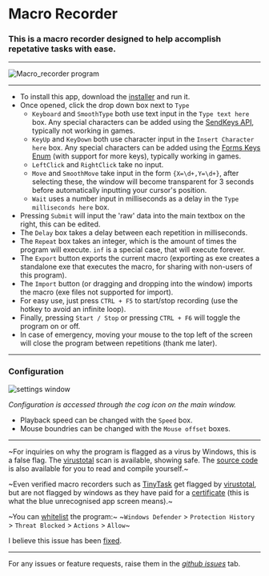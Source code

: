 # Macro Recorder
### This is a macro recorder designed to help accomplish repetative tasks with ease.
---
![Macro_recorder program](https://github.com/ThatLukeDev/macro-recorder/assets/76230394/b5454dd2-be9b-4f38-ba48-a1064644f5df)

---

- To install this app, download the [installer](https://github.com/ThatLukeDev/macro-recorder/releases/download/1.0.2/Macro.Recorder.Setup.msi) and run it.
- Once opened, click the drop down box next to `Type`
    - `Keyboard` and `SmoothType` both use text input in the `Type text here` box. Any special characters can be added using the [SendKeys API](https://learn.microsoft.com/en-us/dotnet/api/system.windows.forms.sendkeys?view=windowsdesktop-8.0), typically not working in games.
    - `KeyUp` and `KeyDown` both use character input in the `Insert Character here` box. Any special characters can be added using the [Forms Keys Enum](https://learn.microsoft.com/en-us/dotnet/api/system.windows.forms.keys?view=windowsdesktop-8.0) (with support for more keys), typically working in games.
    - `LeftClick` and `RightClick` take no input.
    - `Move` and `SmoothMove` take input in the form `{X=\d+,Y=\d+}`, after selecting these, the window will become transparent for 3 seconds before automatically inputting your cursor's position.
    - `Wait` uses a number input in milliseconds as a delay in the `Type milliseconds here` box.
- Pressing `Submit` will input the 'raw' data into the main textbox on the right, this can be edited.
- The `Delay` box takes a delay between each repetition in milliseconds.
- The `Repeat` box takes an integer, which is the amount of times the program will execute. `inf` is a special case, that will execute forever.
- The `Export` button exports the current macro (exporting as exe creates a standalone exe that executes the macro, for sharing with non-users of this program).
- The `Import` button (or dragging and dropping into the window) imports the macro (exe files not supported for import).
- For easy use, just press `CTRL + F5` to start/stop recording (use the hotkey to avoid an infinite loop).
- Finally, pressing `Start / Stop` or pressing `CTRL + F6` will toggle the program on or off.
- In case of emergency, moving your mouse to the top left of the screen will close the program between repetitions (thank me later).
---
### Configuration
![settings window](https://github.com/ThatLukeDev/macro-recorder/assets/76230394/9d1691b5-ca7e-401b-8ed1-8def76d2b772)

*Configuration is accessed through the cog icon on the main window.*
- Playback speed can be changed with the `Speed` box.
- Mouse boundries can be changed with the `Mouse offset` boxes.

---

~For inquiries on why the program is flagged as a virus by Windows, this is a false flag. The [virustotal](https://www.virustotal.com/gui/file-analysis/NzA3YTI0MjlkODNlOWMwMjcyZDgyOTg2ODRlNDhlNzg6MTc0MDQzMDAwOA==) scan is available, showing safe. The [source code](https://github.com/ThatLukeDev/macro-recorder/tree/main) is also available for you to read and compile yourself.~

~Even verified macro recorders such as [TinyTask](https://tinytask.net/) get flagged by [virustotal](https://www.virustotal.com/gui/file/75e06ac5b7c1adb01ab994633466685e3dcef31d635eba1734fe16c7893ffe12), but are not flagged by windows as they have paid for a [certificate](https://en.wikipedia.org/wiki/Extended_Validation_Certificate) (this is what the blue unrecognised app screen means).~

~You can [whitelist](https://support.microsoft.com/en-us/windows/add-an-exclusion-to-windows-security-811816c0-4dfd-af4a-47e4-c301afe13b26) the program:~
~`Windows Defender` > `Protection History` > `Threat Blocked` > `Actions` > `Allow`~

I believe this issue has been [fixed](https://www.virustotal.com/gui/file-analysis/NjgxNTc0YmFiZWU1NTZkNjI2YTJlNWVjZmYwNzZhMTI6MTc0MDQzMDAxMQ==).

---

For any issues or feature requests, raise them in the *[github issues](https://github.com/ThatLukeDev/macro-recorder/issues)* tab.
